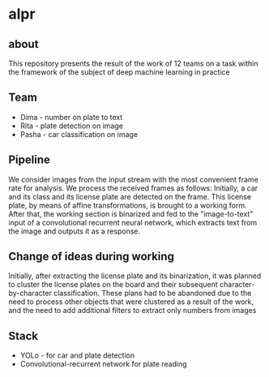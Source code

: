 # alpr
## about
This repository presents the result of the work of 12 teams on a task within the framework of the subject of deep machine learning in practice

## Team
* Dima - number on plate to text
* Rita - plate detection on image
* Pasha - car classification on image

## Pipeline
We consider images from the input stream with the most convenient frame rate for analysis. We process the received frames as follows: Initially, a car and its class and its license plate are detected on the frame. This license plate, by means of affine transformations, is brought to a working form. After that, the working section is binarized and fed to the "image-to-text" input of a convolutional recurrent neural network, which extracts text from the image and outputs it as a response.

## Change of ideas during working
Initially, after extracting the license plate and its binarization, it was planned to cluster the license plates on the board and their subsequent character-by-character classification. These plans had to be abandoned due to the need to process other objects that were clustered as a result of the work, and the need to add additional filters to extract only numbers from images

## Stack
* YOLo - for car and plate detection
* Convolutional-recurrent network for plate reading